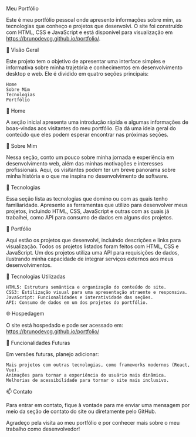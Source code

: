 Meu Portfólio

Este é meu portfólio pessoal onde apresento informações sobre mim, as tecnologias que conheço e projetos que desenvolvi. O site foi construído com HTML, CSS e JavaScript e está disponível para visualização em https://brunodevcg.github.io/portfolio/.



📜 Visão Geral

Este projeto tem o objetivo de apresentar uma interface simples e informativa sobre minha trajetória e conhecimentos em desenvolvimento desktop e web. Ele é dividido em quatro seções principais:

    Home
    Sobre Mim
    Tecnologias
    Portfólio

🔹 Home

A seção inicial apresenta uma introdução rápida e algumas informações de boas-vindas aos visitantes do meu portfólio. Ela dá uma ideia geral do conteúdo que eles podem esperar encontrar nas próximas seções.


🔹 Sobre Mim

Nessa seção, conto um pouco sobre minha jornada e experiência em desenvolvimento web, além das minhas motivações e interesses profissionais. Aqui, os visitantes podem ter um breve panorama sobre minha história e o que me inspira no desenvolvimento de software.


🔹 Tecnologias

Essa seção lista as tecnologias que domino ou com as quais tenho familiaridade. Apresento as ferramentas que utilizo para desenvolver meus projetos, incluindo HTML, CSS, JavaScript e outras com as quais já trabalhei, como API para consumo de dados em alguns dos projetos.


🔹 Portfólio

Aqui estão os projetos que desenvolvi, incluindo descrições e links para visualização. Todos os projetos listados foram feitos com HTML, CSS e JavaScript. Um dos projetos utiliza uma API para requisições de dados, ilustrando minha capacidade de integrar serviços externos aos meus desenvolvimentos.


🚀 Tecnologias Utilizadas

    HTML5: Estrutura semântica e organização do conteúdo do site.
    CSS3: Estilização visual para uma apresentação atraente e responsiva.
    JavaScript: Funcionalidades e interatividade das seções.
    API: Consumo de dados em um dos projetos do portfólio.

🌐 Hospedagem

O site está hospedado e pode ser acessado em: https://brunodevcg.github.io/portfolio/


📌 Funcionalidades Futuras

Em versões futuras, planejo adicionar:

    Mais projetos com outras tecnologias, como frameworks modernos (React, Vue).
    Animações para tornar a experiência do usuário mais dinâmica.
    Melhorias de acessibilidade para tornar o site mais inclusivo.

📫 Contato

Para entrar em contato, fique à vontade para me enviar uma mensagem por meio da seção de contato do site ou diretamente pelo GitHub.

Agradeço pela visita ao meu portfólio e por conhecer mais sobre o meu trabalho como desenvolvedor!